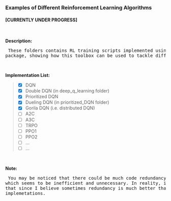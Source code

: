 ### Examples of Different Reinforcement Learning Algorithms

#### [CURRENTLY UNDER PROGRESS]  

&nbsp;  

**Description:**
<pre> These folders contains RL training scripts implemented using pytorl 
package, showing how this toolbox can be used to tackle different problems. </pre>

&nbsp;  

**Implementation List:**
> - [x] DQN
> - [x] Double DQN (in deep_q_learning folder)
> - [x] Prioritized DQN
> - [x] Dueling DQN (in prioritized_DQN folder)
> - [x] Gorila DQN (i.e. distributed DQN)
> - [ ] A2C
> - [ ] A3C
> - [ ] TRPO
> - [ ] PPO1
> - [ ] PPO2
> - [ ] ...
> - [ ] ...  

&nbsp;  

**Note:**
<pre> You may be noticed that there could be much code redundancy in those examples, 
which seems to be inefficient and unnecessary. In reality, it is designed to be 
that since I believe sometimes redundancy is much better than over modulized 
implemetations.</pre>